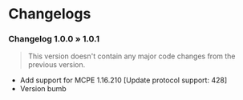 # Changelogs

### Changelog 1.0.0 » 1.0.1
> This version doesn't contain any major code changes from the previous version.
- Add support for MCPE 1.16.210 [Update protocol support: 428]
- Version bumb
